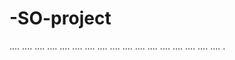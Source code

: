 # -SO-project
....
....
....
....
....
....
....
....
....
....
....
....
....
....
....
....
....
.
